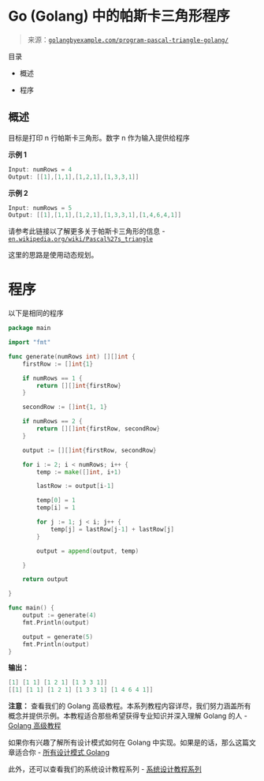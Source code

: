 <!--yml

分类：未分类

日期：2024-10-13 06:51:07

-->

# Go (Golang) 中的帕斯卡三角形程序

> 来源：[`golangbyexample.com/program-pascal-triangle-golang/`](https://golangbyexample.com/program-pascal-triangle-golang/)

目录

+   概述

+   程序

## **概述**

目标是打印 n 行帕斯卡三角形。数字 n 作为输入提供给程序

**示例 1**

```go
Input: numRows = 4
Output: [[1],[1,1],[1,2,1],[1,3,3,1]]
```

**示例 2**

```go
Input: numRows = 5
Output: [[1],[1,1],[1,2,1],[1,3,3,1],[1,4,6,4,1]]
```

请参考此链接以了解更多关于帕斯卡三角形的信息 - [`en.wikipedia.org/wiki/Pascal%27s_triangle`](https://en.wikipedia.org/wiki/Pascal%27s_triangle)

这里的思路是使用动态规划。

# **程序**

以下是相同的程序

```go
package main

import "fmt"

func generate(numRows int) [][]int {
	firstRow := []int{1}

	if numRows == 1 {
		return [][]int{firstRow}
	}

	secondRow := []int{1, 1}

	if numRows == 2 {
		return [][]int{firstRow, secondRow}
	}

	output := [][]int{firstRow, secondRow}

	for i := 2; i < numRows; i++ {
		temp := make([]int, i+1)

		lastRow := output[i-1]

		temp[0] = 1
		temp[i] = 1

		for j := 1; j < i; j++ {
			temp[j] = lastRow[j-1] + lastRow[j]
		}

		output = append(output, temp)

	}

	return output

}

func main() {
	output := generate(4)
	fmt.Println(output)

	output = generate(5)
	fmt.Println(output)
}
```

**输出：**

```go
[1] [1 1] [1 2 1] [1 3 3 1]]
[[1] [1 1] [1 2 1] [1 3 3 1] [1 4 6 4 1]]
```

**注意：** 查看我们的 Golang 高级教程。本系列教程内容详尽，我们努力涵盖所有概念并提供示例。本教程适合那些希望获得专业知识并深入理解 Golang 的人 - [Golang 高级教程](https://golangbyexample.com/golang-comprehensive-tutorial/)

如果你有兴趣了解所有设计模式如何在 Golang 中实现。如果是的话，那么这篇文章适合你 - [所有设计模式 Golang](https://golangbyexample.com/all-design-patterns-golang/)

此外，还可以查看我们的系统设计教程系列 - [系统设计教程系列](https://techbyexample.com/system-design-questions/)


